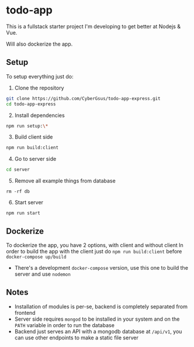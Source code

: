 # todo-app

This is a fullstack starter project
I'm developing to get better at Nodejs & Vue.

Will also dockerize the app.

## Setup

To setup everything just do:

1. Clone the repository

```bash
git clone https://github.com/CyberGsus/todo-app-express.git
cd todo-app-express
```

2. Install dependencies

```bash
npm run setup:\*
```

3. Build client side

```bash
npm run build:client
```

4. Go to server side

```bash
cd server
```

5. Remove all example things from database

```
rm -rf db
```

6. Start server

```
npm run start
```

## Dockerize

To dockerize the app, you have 2 options, with client and without client
In order to build the app with the client just do `npm run build:client` before
`docker-compose up/build`

- There's a development `docker-compose` version, use this one to build the server
  and use `nodemon`

## Notes

- Installation of modules is per-se, backend is completely separated from frontend
- Server side requires `mongod` to be installed in your system and on the `PATH` variable in order to run the database
- Backend just serves an API with a mongodb database at `/api/v1`, you can use other endpoints to make a static file server

